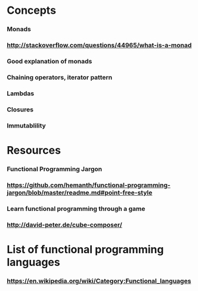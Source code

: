 # Concepts
### Monads
### http://stackoverflow.com/questions/44965/what-is-a-monad
### Good explanation of monads 
### Chaining operators, iterator pattern
### Lambdas
### Closures
### Immutablility
# Resources
### Functional Programming Jargon
### https://github.com/hemanth/functional-programming-jargon/blob/master/readme.md#point-free-style
### Learn functional programming through a game
### http://david-peter.de/cube-composer/
# List of functional programming languages
### https://en.wikipedia.org/wiki/Category:Functional_languages
